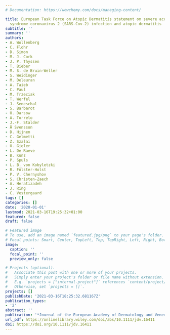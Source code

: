 ```yaml
---
# Documentation: https://wowchemy.com/docs/managing-content/

title: European Task Force on Atopic Dermatitis statement on severe acute respiratory
  syndrome coronavirus 2 (SARS-Cov-2) infection and atopic dermatitis
subtitle: ''
summary: ''
authors:
- A. Wollenberg
- C. Flohr
- D. Simon
- M. J. Cork
- J. P. Thyssen
- T. Bieber
- M. S. de Bruin‐Weller
- S. Weidinger
- M. Deleuran
- A. Taieb
- C. Paul
- M. Trzeciak
- T. Werfel
- J. Seneschal
- S. Barbarot
- U. Darsow
- A. Torrelo
- J.-F. Stalder
- Å Svensson
- D. Hijnen
- C. Gelmetti
- Z. Szalai
- U. Gieler
- L. De Raeve
- B. Kunz
- P. Spuls
- L. B. von Kobyletzki
- R. Fölster‐Holst
- P. V. Chernyshov
- S. Christen‐Zaech
- A. Heratizadeh
- J. Ring
- C. Vestergaard
tags: []
categories: []
date: '2020-01-01'
lastmod: 2021-03-16T19:25:32+01:00
featured: false
draft: false

# Featured image
# To use, add an image named `featured.jpg/png` to your page's folder.
# Focal points: Smart, Center, TopLeft, Top, TopRight, Left, Right, BottomLeft, Bottom, BottomRight.
image:
  caption: ''
  focal_point: ''
  preview_only: false

# Projects (optional).
#   Associate this post with one or more of your projects.
#   Simply enter your project's folder or file name without extension.
#   E.g. `projects = ["internal-project"]` references `content/project/deep-learning/index.md`.
#   Otherwise, set `projects = []`.
projects: []
publishDate: '2021-03-16T18:25:32.681167Z'
publication_types:
- '2'
abstract: ''
publication: '*Journal of the European Academy of Dermatology and Venereology*'
url_pdf: https://onlinelibrary.wiley.com/doi/abs/10.1111/jdv.16411
doi: https://doi.org/10.1111/jdv.16411
---
```

